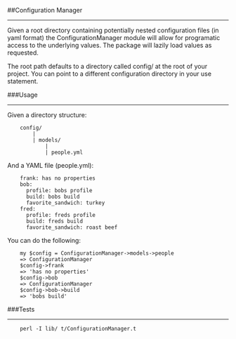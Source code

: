 ##Configuration Manager

---


Given a root directory containing potentially nested configuration files (in yaml format) the ConfigurationManager module will allow for programatic access to the underlying values.
The package will lazily load values as requested.

The root path defaults to a directory called config/ at the root of your project. You can point to a different configuration directory in your use statement.

###Usage

---
Given a directory structure:

        config/
            |
            | models/
                |
                | people.yml


And a YAML file (people.yml):

        frank: has no properties
        bob:
          profile: bobs profile
          build: bobs build
          favorite_sandwich: turkey
        fred:
          profile: freds profile
          build: freds build
          favorite_sandwich: roast beef


You can do the following:

        my $config = ConfigurationManager->models->people
        => ConfigurationManager
        $config->frank
        => 'has no properties'
        $config->bob
        => ConfigurationManager
        $config->bob->build
        => 'bobs build'

###Tests

---
        perl -I lib/ t/ConfigurationManager.t
